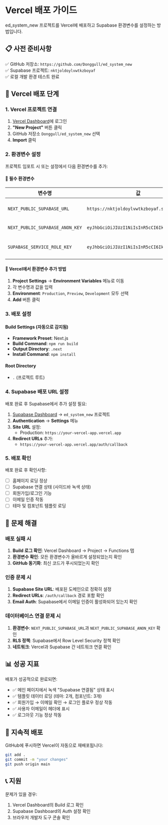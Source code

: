 # Vercel 배포 가이드

ed_system_new 프로젝트를 Vercel에 배포하고 Supabase 환경변수를 설정하는 방법입니다.

## 📋 사전 준비사항

✅ GitHub 저장소: `https://github.com/Donggull/ed_system_new`  
✅ Supabase 프로젝트: `nktjoldoylvwtkzboyaf`  
✅ 로컬 개발 환경 테스트 완료

## 🚀 Vercel 배포 단계

### 1. Vercel 프로젝트 연결

1. [Vercel Dashboard](https://vercel.com/dashboard)에 로그인
2. **"New Project"** 버튼 클릭
3. GitHub 저장소 `Donggull/ed_system_new` 선택
4. **Import** 클릭

### 2. 환경변수 설정

프로젝트 임포트 시 또는 설정에서 다음 환경변수를 추가:

#### 🔑 필수 환경변수

| 변수명 | 값 | 설명 |
|--------|-----|------|
| `NEXT_PUBLIC_SUPABASE_URL` | `https://nktjoldoylvwtkzboyaf.supabase.co` | Supabase 프로젝트 URL |
| `NEXT_PUBLIC_SUPABASE_ANON_KEY` | `eyJhbGciOiJIUzI1NiIsInR5cCI6IkpXVCJ9...` | Supabase 익명 키 |
| `SUPABASE_SERVICE_ROLE_KEY` | `eyJhbGciOiJIUzI1NiIsInR5cCI6IkpXVCJ9...` | Supabase 서비스 역할 키 |

#### 📝 Vercel에서 환경변수 추가 방법

1. **Project Settings** → **Environment Variables** 메뉴로 이동
2. 각 변수명과 값을 입력
3. **Environment**: `Production`, `Preview`, `Development` 모두 선택
4. **Add** 버튼 클릭

### 3. 배포 설정

#### Build Settings (자동으로 감지됨)
- **Framework Preset**: Next.js
- **Build Command**: `npm run build`
- **Output Directory**: `.next`
- **Install Command**: `npm install`

#### Root Directory
- `.` (프로젝트 루트)

### 4. Supabase 배포 URL 설정

배포 완료 후 Supabase에서 추가 설정 필요:

1. [Supabase Dashboard](https://supabase.com/dashboard) → `ed_system_new` 프로젝트
2. **Authentication** → **Settings** 메뉴
3. **Site URL** 설정:
   - Production: `https://your-vercel-app.vercel.app`
4. **Redirect URLs** 추가:
   - `https://your-vercel-app.vercel.app/auth/callback`

### 5. 배포 확인

배포 완료 후 확인사항:

- [ ] 홈페이지 로딩 정상
- [ ] Supabase 연결 상태 (사이드바 녹색 상태)
- [ ] 회원가입/로그인 기능
- [ ] 이메일 인증 작동
- [ ] 테마 및 컴포넌트 템플릿 로딩

## 🔧 문제 해결

### 배포 실패 시

1. **Build 로그 확인**: Vercel Dashboard → Project → Functions 탭
2. **환경변수 확인**: 모든 환경변수가 올바르게 설정되었는지 확인
3. **GitHub 동기화**: 최신 코드가 푸시되었는지 확인

### 인증 문제 시

1. **Supabase Site URL**: 배포된 도메인으로 정확히 설정
2. **Redirect URLs**: `/auth/callback` 경로 포함 확인
3. **Email Auth**: Supabase에서 이메일 인증이 활성화되어 있는지 확인

### 데이터베이스 연결 문제 시

1. **환경변수**: `NEXT_PUBLIC_SUPABASE_URL`과 `NEXT_PUBLIC_SUPABASE_ANON_KEY` 확인
2. **RLS 정책**: Supabase에서 Row Level Security 정책 확인
3. **네트워크**: Vercel과 Supabase 간 네트워크 연결 확인

## 📊 성공 지표

배포가 성공적으로 완료되면:

- ✅ 메인 페이지에서 녹색 "Supabase 연결됨" 상태 표시
- ✅ 템플릿 데이터 로딩 (테마: 2개, 컴포넌트: 3개)
- ✅ 회원가입 → 이메일 확인 → 로그인 플로우 정상 작동
- ✅ 사용자 이메일이 헤더에 표시
- ✅ 로그아웃 기능 정상 작동

## 🔄 지속적 배포

GitHub에 푸시하면 Vercel이 자동으로 재배포됩니다:

```bash
git add .
git commit -m "your changes"
git push origin main
```

## 📞 지원

문제가 있을 경우:
1. Vercel Dashboard의 Build 로그 확인
2. Supabase Dashboard의 Auth 설정 확인  
3. 브라우저 개발자 도구 콘솔 확인